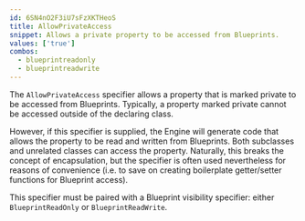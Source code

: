 ```yaml
---
id: 6SN4nO2F3iU7sFzXKTHeoS
title: AllowPrivateAccess
snippet: Allows a private property to be accessed from Blueprints.
values: ['true']
combos:
  - blueprintreadonly
  - blueprintreadwrite
---
```

The `AllowPrivateAccess` specifier allows a property that is marked private to be accessed from Blueprints. Typically, a property marked private cannot be accessed outside of the declaring class.

However, if this specifier is supplied, the Engine will generate code that allows the property to be read and written from Blueprints. Both subclasses and unrelated classes can access the property. Naturally, this breaks the concept of encapsulation, but the specifier is often used nevertheless for reasons of convenience (i.e. to save on creating boilerplate getter/setter functions for Blueprint access).

This specifier must be paired with a Blueprint visibility specifier: either `BlueprintReadOnly` or `BlueprintReadWrite`.
